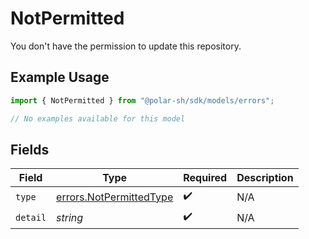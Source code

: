 # NotPermitted

You don't have the permission to update this repository.

## Example Usage

```typescript
import { NotPermitted } from "@polar-sh/sdk/models/errors";

// No examples available for this model
```

## Fields

| Field                                                              | Type                                                               | Required                                                           | Description                                                        |
| ------------------------------------------------------------------ | ------------------------------------------------------------------ | ------------------------------------------------------------------ | ------------------------------------------------------------------ |
| `type`                                                             | [errors.NotPermittedType](../../models/errors/notpermittedtype.md) | :heavy_check_mark:                                                 | N/A                                                                |
| `detail`                                                           | *string*                                                           | :heavy_check_mark:                                                 | N/A                                                                |